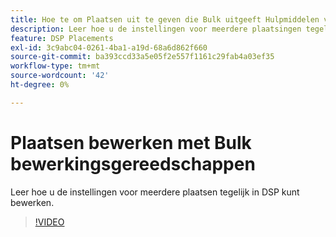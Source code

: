 ```yaml
---
title: Hoe te om Plaatsen uit te geven die Bulk uitgeeft Hulpmiddelen voor DSP gebruiken
description: Leer hoe u de instellingen voor meerdere plaatsingen tegelijk kunt bewerken.
feature: DSP Placements
exl-id: 3c9abc04-0261-4ba1-a19d-68a6d862f660
source-git-commit: ba393ccd33a5e05f2e557f1161c29fab4a03ef35
workflow-type: tm+mt
source-wordcount: '42'
ht-degree: 0%

---
```


# Plaatsen bewerken met Bulk bewerkingsgereedschappen

Leer hoe u de instellingen voor meerdere plaatsen tegelijk in DSP kunt bewerken.

>[!VIDEO](https://video.tv.adobe.com/v/339205)

